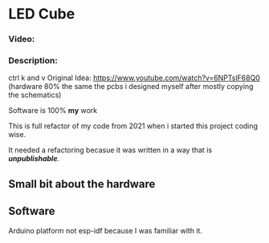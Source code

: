 # LED Cube
### Video: 
### Description:
 ctrl k and v
 Original Idea: https://www.youtube.com/watch?v=6NPTslF68Q0
 (hardware 80% the same the pcbs i designed myself after mostly copying the schematics)

 Software is 100% **my** work

 This is full refactor of my code from 2021 when i started this project coding wise.

 It needed a refactoring becasue it was written in a way that is ***unpublishable***.

 ## Small bit about the hardware

 ## Software
Arduino platform not esp-idf because I was familiar with it.


